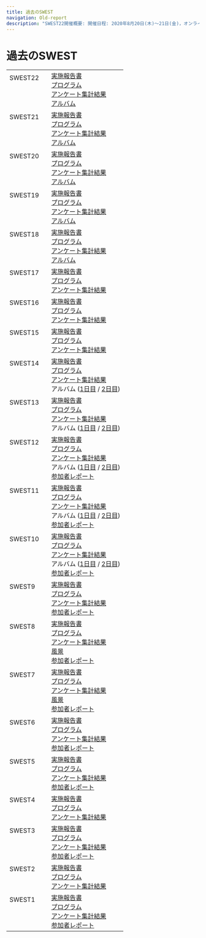 ```yaml
---
title: 過去のSWEST
navigation: Old-report
description: "SWEST22開催概要: 開催日程: 2020年8月20日(木)〜21日(金)，オンライン開催， SWESTとは、大学の研究者や学生、企業の技術者や管理者、その他、組込みシステムに関わる全ての人達が、徹底的に議論できる場を提供することを主な目的とした合宿型のワークショップです。"
---
```

# 過去のSWEST

| | |
|:--|:--|
|SWEST22　<br><br><br><br>|[実施報告書](#{$site_url}/old_report/report22.html)<br>[プログラム](../SWEST22/program/)<br>[アンケート集計結果](http://swest.toppers.jp/SWEST22/SWEST22enq.pdf)<br>[アルバム](https://swest.toppers.jp/SWEST21/album/)<br>|
|SWEST21　<br><br><br><br>|[実施報告書](report21.html)<br>[プログラム](../SWEST21/program/)<br>[アンケート集計結果](http://swest.toppers.jp/SWEST21/SWEST21enq.pdf)<br>[アルバム](https://swest.toppers.jp/SWEST21/album/)<br>|
|SWEST20　<br><br><br><br>|[実施報告書](report20.html)<br>[プログラム](../SWEST20/program/)<br>[アンケート集計結果](http://swest.toppers.jp/SWEST20/SWEST20enq.pdf)<br>[アルバム](https://swest.toppers.jp/SWEST20/album/)<br>|
|SWEST19　<br><br><br><br>|[実施報告書](report19.html)<br>[プログラム](../SWEST19/program/)<br>[アンケート集計結果](http://swest.toppers.jp/SWEST19/SWEST19enq.pdf)<br>[アルバム](https://swest.toppers.jp/SWEST19/album/)<br>|
|SWEST18　<br><br><br><br>|[実施報告書](report18.html)<br>[プログラム](https://swest.toppers.jp/SWEST18/program/)<br>[アンケート集計結果](http://swest.toppers.jp/SWEST18/SWEST18enq.pdf)<br>[アルバム](https://swest.toppers.jp/SWEST18/album/)<br>|
|SWEST17　<br><br><br>|[実施報告書](https://swest.toppers.jp/SWEST17/report.html)<br>[プログラム](https://swest.toppers.jp/SWEST17/program.html)<br>[アンケート集計結果](http://swest.toppers.jp/SWEST17/SWEST17enq.pdf)<br>|
|SWEST16　<br><br><br>|[実施報告書](https://swest.toppers.jp/SWEST16/report.html)<br>[プログラム](https://swest.toppers.jp/SWEST16/program.html)<br>[アンケート集計結果](http://swest.toppers.jp/SWEST16/SWEST16enq.pdf)<br>|
|SWEST15　<br><br><br>|[実施報告書](https://swest.toppers.jp/SWEST15/report.html)<br>[プログラム](https://swest.toppers.jp/SWEST15/program.html)<br>[アンケート集計結果](http://swest.toppers.jp/SWEST15/SWEST15enq.pdf)<br>|
|SWEST14　<br><br><br><br>|[実施報告書](https://swest.toppers.jp/SWEST14/report.html)<br>[プログラム](https://swest.toppers.jp/SWEST14/program.html)<br>[アンケート集計結果](http://swest.toppers.jp/SWEST14/swest14enq.pdf)<br>アルバム ([1日目](https://swest.toppers.jp/SWEST14/photo/day1/) / [2日目](https://swest.toppers.jp/SWEST14/photo/day2/))<br>|
|SWEST13　<br><br><br><br>|[実施報告書](https://swest.toppers.jp/SWEST13/report.html)<br>[プログラム](https://swest.toppers.jp/SWEST13/program.html)<br>[アンケート集計結果](http://swest.toppers.jp/SWEST13/questionnaire/swest13enq.pdf)<br>アルバム ([1日目](https://swest.toppers.jp/SWEST13/photo/day1/) / [2日目](https://swest.toppers.jp/SWEST13/photo/day2/))<br>|
|SWEST12　<br><br><br><br><br>|[実施報告書](https://swest.toppers.jp/SWEST12/report.html)<br>[プログラム](https://swest.toppers.jp/SWEST12/program.html)<br>[アンケート集計結果](http://swest.toppers.jp/SWEST12/questionnaire/swest12enq.pdf)<br>アルバム ([1日目](https://swest.toppers.jp/SWEST12/photo/day1/) / [2日目](https://swest.toppers.jp/SWEST12/photo/day2/))<br>[参加者レポート](https://swest.toppers.jp/guestreport.html)|
|SWEST11　<br><br><br><br><br>|[実施報告書](https://swest.toppers.jp/SWEST11/report.html)<br>[プログラム](https://swest.toppers.jp/SWEST11/program.html)<br>[アンケート集計結果](http://swest.toppers.jp/SWEST11/questionnaire/swest11enq.pdf)<br>アルバム ([1日目](https://swest.toppers.jp/SWEST11/photo/day1/) / [2日目](https://swest.toppers.jp/SWEST11/photo/day2/))<br>[参加者レポート](https://swest.toppers.jp/guestreport.html)|
|SWEST10　<br><br><br><br><br>|[実施報告書](https://swest.toppers.jp/SWEST10/report.html)<br>[プログラム](https://swest.toppers.jp/SWEST10/program.html)<br>[アンケート集計結果](http://swest.toppers.jp/SWEST10/questionnaire/swest10enq.pdf)<br>アルバム ([1日目](https://swest.toppers.jp/SWEST10/photo/swest10-0904/index.html) / [2日目](https://swest.toppers.jp/SWEST10/photo/swest10-0905/index.html))<br>[参加者レポート](https://swest.toppers.jp/guestreport.html)|
|SWEST9　<br><br><br><br>|[実施報告書](https://swest.toppers.jp/SWEST9/report.html)<br>[プログラム](https://swest.toppers.jp/SWEST9/program.html)<br>[アンケート集計結果](https://swest.toppers.jp/SWEST9/questionnaire/swest9enq.pdf)<br>[参加者レポート](https://swest.toppers.jp/guestreport.html)|
|SWEST8　<br><br><br><br><br>|[実施報告書](https://swest.toppers.jp/SWEST8/report.html)<br>[プログラム](https://swest.toppers.jp/SWEST8/report.html#report)<br>[アンケート集計結果](https://swest.toppers.jp/SWEST8/questionnaire/swest8enq.pdf)<br>[風景](https://swest.toppers.jp/SWEST8/image.html)<br>[参加者レポート](https://swest.toppers.jp/guestreport.html)|
|SWEST7　<br><br><br><br><br>|[実施報告書](https://swest.toppers.jp/SWEST7/report.html)<br>[プログラム](https://swest.toppers.jp/SWEST7/report.html#report)<br>[アンケート集計結果](https://swest.toppers.jp/SWEST7/questionnaire/swest7enq.pdf)<br>[風景](https://swest.toppers.jp/SWEST7/image.html)<br>[参加者レポート](https://swest.toppers.jp/guestreport.html)|
|SWEST6　<br><br><br><br>|[実施報告書](https://swest.toppers.jp/SWEST6/report.html)<br>[プログラム](https://swest.toppers.jp/SWEST6/report.html#program)<br>[アンケート集計結果](https://swest.toppers.jp/SWEST6/questionnaire/swest6enq.pdf)<br>[参加者レポート](https://swest.toppers.jp/guestreport.html)|
|SWEST5　<br><br><br><br>|[実施報告書](https://swest.toppers.jp/SWEST5/report.html)<br>[プログラム](https://swest.toppers.jp/SWEST5/report.html#program)<br>[アンケート集計結果](https://swest.toppers.jp/SWEST5/report/swest5enq.txt)<br>[参加者レポート](https://swest.toppers.jp/guestreport.html)|
|SWEST4　<br><br><br>|[実施報告書](https://swest.toppers.jp/SWEST4/report.html)<br>[プログラム](https://swest.toppers.jp/SWEST4/report.html#program)<br>[アンケート集計結果](https://swest.toppers.jp/SWEST4/questionnaire/swest4enq.txt)<br>|
|SWEST3　<br><br><br><br>|[実施報告書](https://swest.toppers.jp/SWEST3/report.html)<br>[プログラム](https://swest.toppers.jp/SWEST3/report.html#program)<br>[アンケート集計結果](https://swest.toppers.jp/SWEST3/quest.txt)<br>[参加者レポート](https://swest.toppers.jp/guestreport.html)|
|SWEST2　<br><br><br>|[実施報告書](https://swest.toppers.jp/SWEST2/index.html)<br>[プログラム](https://swest.toppers.jp/SWEST2/index.html#program)<br>[アンケート集計結果](https://swest.toppers.jp/SWEST2/quest.txt)<br>|
|SWEST1　<br><br><br><br>|[実施報告書](https://swest.toppers.jp/SWEST1/index.html)<br>[プログラム](https://swest.toppers.jp/SWEST1/index.html#program)<br>[アンケート集計結果](https://swest.toppers.jp/SWEST1/quest.txt)<br>[参加者レポート](https://swest.toppers.jp/guestreport.html)|


